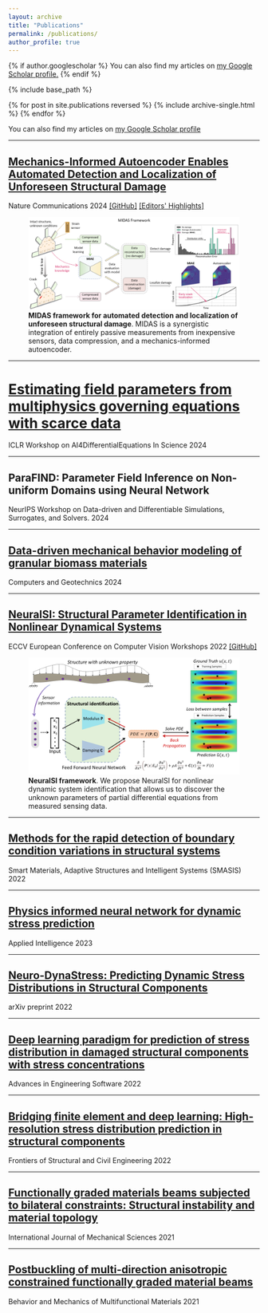 ```yaml
---
layout: archive
title: "Publications"
permalink: /publications/
author_profile: true
---
```


{% if author.googlescholar %}
  You can also find my articles on <u><a href="{{author.googlescholar}}">my Google Scholar profile</a>.</u>
{% endif %}

{% include base_path %}

{% for post in site.publications reversed %}
  {% include archive-single.html %}
{% endfor %}


You can also find my articles on [my Google Scholar profile](https://scholar.google.com/citations?user=RwBW8jUAAAAJ)

---
## [Mechanics-Informed Autoencoder Enables Automated Detection and Localization of Unforeseen Structural Damage](https://doi.org/10.1038/s41467-024-52501-4)
Nature Communications 2024 [[GitHub]](https://github.com/human-analysis/midas-shm) [[Editors' Highlights]](https://www.nature.com/collections/fhffefjdca#:~:text=Mechanics%2Dinformed%20autoencoder%20enables%20automated%20detection%20and%20localization%20of%20unforeseen%20structural%20damage)

<figure>
  <img src="/files/publications/MIDAS.png" alt="Description of the image" style="width: 800px;" />
  <figcaption><strong>MIDAS framework for automated detection and localization of unforeseen structural damage</strong>. MIDAS is a synergistic integration of entirely passive measurements from inexpensive sensors, data compression, and a mechanics-informed autoencoder.</figcaption>
</figure>

---
# [Estimating field parameters from multiphysics governing equations with scarce data](https://openreview.net/pdf?id=IofxiPg6uE)
ICLR Workshop on AI4DifferentialEquations In Science 2024

---
## ParaFIND: Parameter Field Inference on Non-uniform Domains using Neural Network
NeurIPS Workshop on Data-driven and Differentiable Simulations, Surrogates, and Solvers. 2024

---
## [Data-driven mechanical behavior modeling of granular biomass materials](https://doi.org/10.1016/j.compgeo.2024.106907)
Computers and Geotechnics 2024

---
## [NeuralSI: Structural Parameter Identification in Nonlinear Dynamical Systems](https://doi.org/10.1007/978-3-031-25082-8_22)
ECCV European Conference on Computer Vision Workshops 2022 [[GitHub]](https://github.com/human-analysis/neural-structural-identification)

<figure>
  <img src="/files/publications/NeuralSI.png" alt="Description of the image" style="width: 700px;" />
  <figcaption><strong>NeuralSI framework</strong>. We propose NeuralSI for nonlinear dynamic system identification that allows us to discover the unknown parameters of partial differential equations from measured sensing data.</figcaption>
</figure>

---
## [Methods for the rapid detection of boundary condition variations in structural systems](https://doi.org/10.1115/SMASIS2022-90377)
Smart Materials, Adaptive Structures and Intelligent Systems (SMASIS) 2022

---
## [Physics informed neural network for dynamic stress prediction](https://doi.org/10.1007/s10489-023-04923-8)
Applied Intelligence 2023

---
## [Neuro-DynaStress: Predicting Dynamic Stress Distributions in Structural Components](https://arxiv.org/pdf/2301.02580.pdf)
arXiv preprint 2022

---
## [Deep learning paradigm for prediction of stress distribution in damaged structural components with stress concentrations](https://doi.org/10.1016/j.advengsoft.2022.103240)
Advances in Engineering Software 2022

---
## [Bridging finite element and deep learning: High-resolution stress distribution prediction in structural components](https://doi.org/10.1007/s11709-022-0882-5)
Frontiers of Structural and Civil Engineering 2022

---
## [Functionally graded materials beams subjected to bilateral constraints: Structural instability and material topology](https://doi.org/10.1016/j.ijmecsci.2020.106218)
International Journal of Mechanical Sciences 2021

---
## [Postbuckling of multi-direction anisotropic constrained functionally graded material beams](https://doi.org/10.1117/12.2593628)
Behavior and Mechanics of Multifunctional Materials 2021
